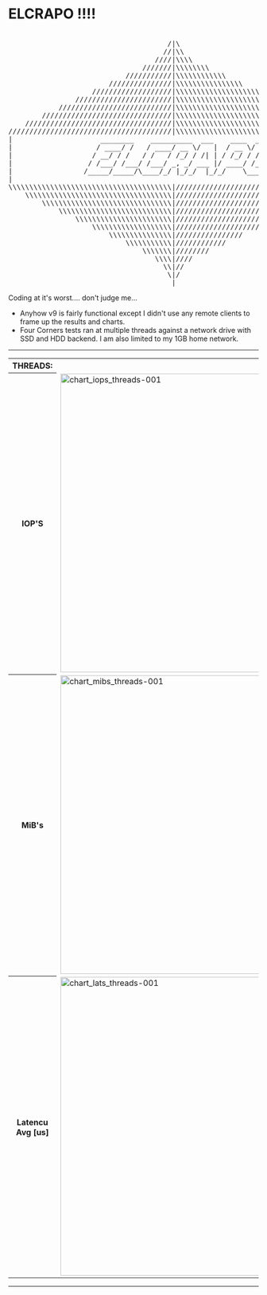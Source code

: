 <h1> ELCRAPO !!!! </h1>
<pre>                                        
                                      /|\                                       
                                     //|\\                                      
                                   ////|\\\\                                    
                                ///////|\\\\\\\\                                
                            ///////////|\\\\\\\\\\\\                            
                        ///////////////|\\\\\\\\\\\\\\\\                        
                    ///////////////////|\\\\\\\\\\\\\\\\\\\\                    
                ///////////////////////|\\\\\\\\\\\\\\\\\\\\\\\\                
            ///////////////////////////|\\\\\\\\\\\\\\\\\\\\\\\\\\\\            
        ///////////////////////////////|\\\\\\\\\\\\\\\\\\\\\\\\\\\\\\\\        
    ///////////////////////////////////|\\\\\\\\\\\\\\\\\\\\\\\\\\\\\\\\\\\\    
///////////////////////////////////////|\\\\\\\\\\\\\\\\\\\\\\\\\\\\\\\\\\\\\\\\
|                     ________    __________  ___    ____  ____                |
|                    / ____/ /   / ____/ __ \/   |  / __ \/ __ \               |
|                   / __/ / /   / /   / /_/ / /| | / /_/ / / / /               |
|                  / /___/ /___/ /___/ _, _/ ___ |/ ____/ /_/ /                |
|                 /_____/_____/\____/_/ |_/_/  |_/_/    \____/                 |
|                                                                              |
\\\\\\\\\\\\\\\\\\\\\\\\\\\\\\\\\\\\\\\|////////////////////////////////////////
    \\\\\\\\\\\\\\\\\\\\\\\\\\\\\\\\\\\|////////////////////////////////////    
        \\\\\\\\\\\\\\\\\\\\\\\\\\\\\\\|////////////////////////////////        
            \\\\\\\\\\\\\\\\\\\\\\\\\\\|////////////////////////////            
                \\\\\\\\\\\\\\\\\\\\\\\|////////////////////////                
                    \\\\\\\\\\\\\\\\\\\|////////////////////                    
                        \\\\\\\\\\\\\\\|////////////////                        
                            \\\\\\\\\\\|////////////                            
                                \\\\\\\|////////                                
                                   \\\\|////                                    
                                     \\|//                                      
                                      \|/                                       
                                       |                                        
</pre>
Coding at it's worst.... don't judge me...

- Anyhow v9 is fairly functional except I didn't use any remote clients to frame up the results and charts.
- Four Corners tests ran at multiple threads against a network drive with SSD and HDD backend. I am also limited to my 1GB home network.

<hr>

<table>
  <tr>
    <th>THREADS:</th><th>1</th><th>2</th><th>16</th><th>32</th>
  </tr>
<tr>
  <th>
    IOP'S    
  </th>
  <td> <img width="1000" height="600" alt="chart_iops_threads-001" src="https://github.com/user-attachments/assets/f892b7bb-f7b2-46ae-97ab-1a6cf1ccaa9d" /> </td>
  <td> <img width="1000" height="600" alt="chart_iops_threads-002" src="https://github.com/user-attachments/assets/67e8a7a4-5b99-43e9-950a-65fdb358ab99" /> </td>
  <td> <img width="1000" height="600" alt="chart_iops_threads-016" src="https://github.com/user-attachments/assets/94f7819e-a994-4127-863a-5d99c3cccf85" /> </td>
  <td> <img width="1000" height="600" alt="chart_iops_threads-032" src="https://github.com/user-attachments/assets/4a5c7d8e-2e95-44b9-b080-6a007d60958d" /> </td>
</tr>
<tr>
  <th>
    MiB's    
  </th>
  <td> <img width="1000" height="600" alt="chart_mibs_threads-001" src="https://github.com/user-attachments/assets/b0c9944d-e72e-4b1b-b288-6f14c8627c74" /> </td>
  <td> <img width="1000" height="600" alt="chart_mibs_threads-002" src="https://github.com/user-attachments/assets/7a60e788-c718-45dc-ae83-25720a61c428" /> </td>
  <td> <img width="1000" height="600" alt="chart_mibs_threads-016" src="https://github.com/user-attachments/assets/82870972-fdc5-48f7-a61c-bc25c833408e" /> </td>
  <td> <img width="1000" height="600" alt="chart_mibs_threads-032" src="https://github.com/user-attachments/assets/e14c1d23-9733-4694-a205-81af07ab158b" /> </td>  
</tr>
<tr>
  <th>
    Latencu Avg [us]    
  </th>
  <td> <img width="1000" height="600" alt="chart_lats_threads-001" src="https://github.com/user-attachments/assets/8d343e5d-6237-4dd5-9c5d-c00e5808669a" /> </td>
  <td> <img width="1000" height="600" alt="chart_lats_threads-002" src="https://github.com/user-attachments/assets/8510d41d-fb21-4d85-893e-1b12b2707859" /> </td>
  <td> <img width="1000" height="600" alt="chart_lats_threads-016" src="https://github.com/user-attachments/assets/71f4ec4b-641c-436c-8a62-b9c6c039ae82" /> </td>
  <td> <img width="1000" height="600" alt="chart_lats_threads-032" src="https://github.com/user-attachments/assets/408d3d8c-dd45-4a50-9fc8-9bae83669ffb" /> </td>
</table>

<hr>











